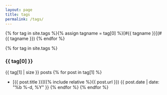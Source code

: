 ```yaml
---
layout: page
title: tags
permalink: /tags/
---
```


{% for tag in site.tags %}{% assign tagname = tag[0] %}[#{{ tagname }}](#{{ tagname }}) {% endfor %}

{% for tag in site.tags %}

### {{ tag[0] }}

{{ tag[1] | size }} posts
{% for post in tag[1] %}

- [{{ post.title }}]({% include relative %}{{ post.url }})
  {{ post.date | date: "%b %-d, %Y" }}
  {% endfor %}
  {% endfor %}

